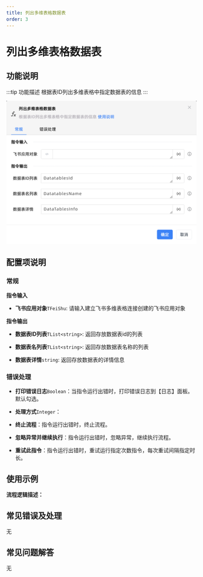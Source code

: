 ```yaml
---
title: 列出多维表格数据表
order: 3
---
```


# 列出多维表格数据表

## 功能说明

:::tip 功能描述
根据表ID列出多维表格中指定数据表的信息
:::

![列出多维表格数据表](../../../../assets/列出多维表格数据表_command.png)

## 配置项说明

### 常规

**指令输入**

- **飞书应用对象**`TFeiShu`: 请输入建立飞书多维表格连接创建的飞书应用对象


**指令输出**

- **数据表ID列表**`TList<string>`: 返回存放数据表id的列表

- **数据表名列表**`TList<string>`: 返回存放数据表名称的列表

- **数据表详情**`string`: 返回存放数据表的详情信息

### 错误处理

- **打印错误日志**`Boolean`：当指令运行出错时，打印错误日志到【日志】面板。默认勾选。

- **处理方式**`Integer`：

 - **终止流程**：指令运行出错时，终止流程。

 - **忽略异常并继续执行**：指令运行出错时，忽略异常，继续执行流程。

 - **重试此指令**：指令运行出错时，重试运行指定次数指令，每次重试间隔指定时长。

## 使用示例

**流程逻辑描述：** 

## 常见错误及处理

无

## 常见问题解答

无


